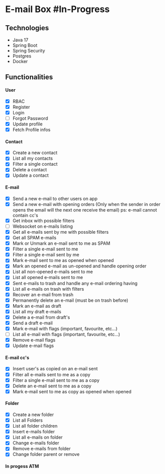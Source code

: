 # E-mail Box #In-Progress

## Technologies

- Java 17
- Spring Boot
- Spring Security
- Postgres
- Docker

## Functionalities

#### User

- [x] RBAC
- [x] Register
- [x] Login
- [ ] Forgot Password
- [x] Update profile
- [x] Fetch Profile infos

#### Contact

- [x] Create a new contact
- [x] List all my contacts
- [x] Filter a single contact
- [x] Delete a contact
- [x] Update a contact

#### E-mail

- [x] Send a new e-mail to other users on app
- [x] Send a new e-mail with opening orders (Only when the sender in order opens the email will the next one receive the
  email) ps: e-mail cannot contain cc's
- [x] Get inbox with possible filters
- [ ] Websocket on e-mails listing
- [x] Get all e-mails sent by me with possible filters
- [x] Get all SPAM e-mails
- [x] Mark or Unmark an e-mail sent to me as SPAM
- [x] Filter a single e-mail sent to me
- [x] Filter a single e-mail sent by me
- [x] Mark e-mail sent to me as opened when opened
- [x] Mark an opened e-mail as un-opened and handle opening order
- [x] List all non-opened e-mails sent to me
- [x] List all opened e-mails sent to me
- [x] Sent e-mails to trash and handle any e-mail ordering having
- [x] List all e-mails on trash with filters
- [x] Recover an e-mail from trash
- [x] Permanently delete an e-mail (must be on trash before)
- [x] Mark an e-mail as draft
- [x] List all my draft e-mails
- [x] Delete a e-mail from draft's
- [x] Send a draft e-mail
- [x] Mark e-mail with flags (important, favourite, etc...)
- [ ] List all e-mail with flags (important, favourite, etc...)
- [x] Remove e-mail flags
- [x] Update e-mail flags

#### E-mail cc's

- [x] Insert user's as copied on an e-mail sent
- [x] Filter all e-mails sent to me as a copy
- [x] Filter a single e-mail sent to me as a copy
- [x] Delete an e-mail sent to me as a copy
- [x] Mark e-mail sent to me as copy as opened when opened

#### Folder

- [x] Create a new folder
- [x] List all Folders
- [x] List all folder children
- [x] Insert e-mails folder
- [x] List all e-mails on folder
- [x] Change e-mails folder
- [x] Remove e-mails from folder
- [x] Change folder parent or remove

#### In progess ATM